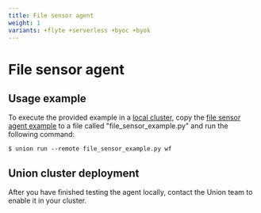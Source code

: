 ```yaml
---
title: File sensor agent
weight: 1
variants: +flyte +serverless +byoc +byok
---
```


# File sensor agent

## Usage example

To execute the provided example in a [local cluster](../../../development-cycle/running-in-a-local-cluster.md),
copy the [file sensor agent example](./file-sensor-agent-example.md) to a file called "file_sensor_example.py" and run the following command:

```shell
$ union run --remote file_sensor_example.py wf
```

## Union cluster deployment

After you have finished testing the agent locally, contact the Union team to enable it in your cluster.
